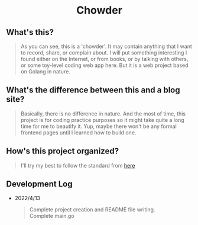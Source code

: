 # <center>**Chowder**</center>

## What's this?  

>As you can see, this is a 'chowder'. It may contain anything that I want to record, share, or complain about. I will put something interesting I found either on the Internet, or from books, or by talking with others, or some toy-level coding web app here. But it is a web project based on Golang in nature.  

## What's the difference between this and a blog site?  

>Basically, there is no difference in nature. And the most of time, this project is for coding practice purposes so it might take quite a long time for me to beautify it. Yup, maybe there won't be any formal frontend pages until I learned how to build one.  

## How's this project organized?

>I'll try my best to follow the standard from [here](https://github.com/golang-standards/project-layout)  

## Development Log

* 2022/4/13  
    >Complete project creation and README file writing.  
    >Complete main.go  
